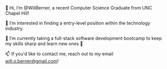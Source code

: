 👋 Hi, I’m @WillBerner, a recent Computer Science Graduate from UNC Chapel Hill!

👀 I’m interested in finding a entry-level position within the technology industry.

🌱 I’m currently taking a full-stack software development bootcamp to keep my skills sharp and learn new ones 🧠

📫 If you'd like to contact me, reach out to my email will.o.berner@gmail.com!
